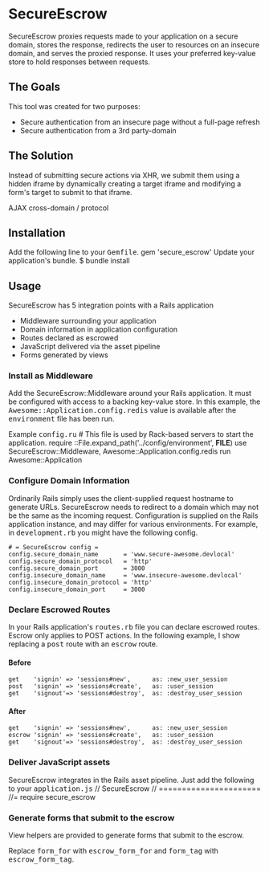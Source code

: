 # SecureEscrow
SecureEscrow proxies requests made to your application on a secure domain, stores the response, redirects the user to resources on an insecure domain, and serves the proxied response. It uses your preferred key-value store to hold responses between requests.

## The Goals
This tool was created for two purposes:

- Secure authentication from an insecure page without a full-page refresh
- Secure authentication from a 3rd party-domain

## The Solution
Instead of submitting secure actions via XHR, we submit them using a hidden iframe
by dynamically creating a target iframe and modifying a form's target to submit to
that iframe.

AJAX cross-domain / protocol 

## Installation
Add the following line to your <tt>Gemfile</tt>.
    gem 'secure_escrow'
Update your application's bundle.
    $ bundle install

## Usage
SecureEscrow has 5 integration points with a Rails application

- Middleware surrounding your application
- Domain information in application configuration
- Routes declared as escrowed
- JavaScript delivered via the asset pipeline
- Forms generated by views

### Install as Middleware
Add the SecureEscrow::Middleware around your Rails application. It must be configured with access to a backing key-value store.
In this example, the <tt>Awesome::Application.config.redis</tt> value is available after the <tt>environment</tt> file has been run.

Example <tt>config.ru</tt>
    # This file is used by Rack-based servers to start the application.
    require ::File.expand_path('../config/environment',  __FILE__)
    use SecureEscrow::Middleware, Awesome::Application.config.redis
    run Awesome::Application

### Configure Domain Information
Ordinarily Rails simply uses the client-supplied request hostname to generate URLs.  SecureEscrow needs to redirect to a
domain which may not be the same as the incoming request. Configuration is supplied on the Rails application instance, and
may differ for various environments. For example, in <tt>development.rb</tt> you might have the following config.

    # = SecureEscrow config =
    config.secure_domain_name       = 'www.secure-awesome.devlocal'
    config.secure_domain_protocol   = 'http'
    config.secure_domain_port       = 3000
    config.insecure_domain_name     = 'www.insecure-awesome.devlocal'
    config.insecure_domain_protocol = 'http'
    config.insecure_domain_port     = 3000 

### Declare Escrowed Routes
In your Rails application's <tt>routes.rb</tt> file you can declare escrowed routes. Escrow only applies to POST actions.
In the following example, I show replacing a <tt>post</tt> route with an <tt>escrow</tt> route.

#### Before
    get    'signin' => 'sessions#new',      as: :new_user_session
    post   'signin' => 'sessions#create',   as: :user_session
    get    'signout'=> 'sessions#destroy',  as: :destroy_user_session

#### After
    get    'signin' => 'sessions#new',      as: :new_user_session
    escrow 'signin' => 'sessions#create',   as: :user_session
    get    'signout'=> 'sessions#destroy',  as: :destroy_user_session

### Deliver JavaScript assets
SecureEscrow integrates in the Rails asset pipeline. Just add the following to your <tt>application.js</tt>
    // SecureEscrow
    // ======================
    //= require secure_escrow
 
### Generate forms that submit to the escrow
 View helpers are provided to generate forms that submit to the escrow.
 
 Replace <tt>form_for</tt> with <tt>escrow_form_for</tt> and <tt>form_tag</tt> with <tt>escrow_form_tag</tt>.

